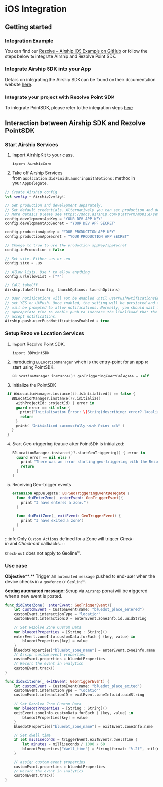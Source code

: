 iOS Integration
=======================

Getting started
---------------

### Integration Example

You can find our [Rezolve – Airship iOS Example on GitHub](https://github.com/Bluedot-Innovation/PointSDK-UrbanAirshipIntegrationExample-iOS) or follow the steps below to integrate Airship and Rezolve Point SDK.

### Integrate Airship SDK into your App

Details on integrating the Airship SDK can be found on their documentation website [here](https://docs.airship.com/platform/ios/getting-started/).

### Integrate your project with Rezolve Point SDK

To integrate PointSDK, please refer to the integration steps [here](../../Point%20SDK/iOS/Quick%20Start.md)

Interaction between Airship SDK and Rezolve PointSDK
----------------------------------------------------

### Start Airship Services

1.  Import AirshipKit to your class.
    
    `import AirshipCore`
    
2.  Take off Airship Services from `application:didFinishLaunchingWithOptions:` method in your `AppDelegate`.

```swift
// Create Airship config
let config = AirshipConfig()

// Set production and development separately.
// Set default credentials. Alternatively you can set production and development separately
// More details please see https://docs.airship.com/platform/mobile/setup/sdk/ios/
config.developmentAppKey = "YOUR DEV APP KEY"
config.developmentAppSecret = "YOUR DEV APP SECRET"

config.productionAppKey = "YOUR PRODUCTION APP KEY"
config.productionAppSecret = "YOUR PRODUCTION APP SECRET"

// Change to true to use the production appKey/appSecret
config.inProduction = false

// Set site. Either .us or .eu
config.site = .us

// Allow lists. Use * to allow anything
config.urlAllowList = ["*"]

// Call takeOff
Airship.takeOff(config, launchOptions: launchOptions)

// User notifications will not be enabled until userPushNotificationsEnabled is
// set YES on UAPush. Once enabled, the setting will be persisted and the user
// will be prompted to allow notifications. Normally, you should wait for a more
// appropriate time to enable push to increase the likelihood that the user will
// accept notifications.
Airship.push.userPushNotificationsEnabled = true
```

### Setup Rezolve Location Services

1.  Import Rezolve Point SDK.
    
    `import BDPointSDK`
    
2.  Introducing `BDLocationManager` which is the entry-point for an app to start using PointSDK.
    ```swift
    BDLocationManager.instance()?.geoTriggeringEventDelegate = self
    ```
    
3.  Initialize the PointSDK

   ```swift
    if BDLocationManager.instance()?.isInitialized() == false {
      BDLocationManager.instance()?.initialize(
        withProjectId: projectId) { error in
        guard error == nil else {
          print("Initialisation Error: \(String(describing: error?.localizedDescription))") 
          return
        }
        print( "Initialised successfully with Point sdk" )
      }
    }
  ```
    
4.  Start Geo-triggering feature after PointSDK is initialized:
    
    ```swift
    BDLocationManager.instance()?.startGeoTriggering() { error in 
      guard error == nil else {
        print("There was an error starting geo-triggering with the Rezolve Point SDK: \(error.localizedDescription)")
        return
      }
    }
    ```
    
5.  Receiving Geo-trigger events
    ```swift
    extension AppDelegate: BDPGeoTriggeringEventDelegate {
      func didEnterZone(_ enterEvent: GeoTriggerEvent){ 
        print("I have entered a zone.")
      }
    
      func didExitZone(_ exitEvent: GeoTriggerEvent) {
        print("I have exited a zone")
      }
    }
    ```
    


:::info
Only `Custom Actions` defined for a Zone will trigger _Check-in_ and _Check-out_ callbacks.
:::

`Check-out` does not apply to Geoline™.

### Use case

**Objective****:** Trigger an `automated message` pushed to end-user when the device checks in a `geofence` or `Geoline™`.

**Setting automated message:** Setup via `Airship` portal will be triggered when a new event is posted.

```swift
func didEnterZone(_ enterEvent: GeoTriggerEvent){
	let customEvent = CustomEvent(name: "bluedot_place_entered")
	customEvent.interactionType = "location"
	customEvent.interactionID = enterEvent.zoneInfo.id.uuidString
	
	// Set Rezolve Zone Custom Data
	var bluedotProperties = [String : String]()
	enterEvent.zoneInfo.customData.forEach { (key, value) in
		bluedotProperties[key] = value
	}
	bluedotProperties["bluedot_zone_name"] = enterEvent.zoneInfo.name
	// Assign custom event properties
	customEvent.properties = bluedotProperties
	// Record the event in analytics
	customEvent.track()
}

func didExitZone(_ exitEvent: GeoTriggerEvent) {
    let customEvent = CustomEvent(name: "bluedot_place_exited")
    customEvent.interactionType = "location"
    customEvent.interactionID = exitEvent.zoneInfo.id.uuidString
    
    // Set Rezolve Zone Custom Data
    var bluedotProperties = [String : String]()
    exitEvent.zoneInfo.customData.forEach { (key, value) in
        bluedotProperties[key] = value
    }
    bluedotProperties["bluedot_zone_name"] = exitEvent.zoneInfo.name

    // Set dwell time
	if let milliseconds = triggerEvent.exitEvent?.dwellTime {
		let minutes = milliseconds / 1000 / 60
    	bluedotProperties["dwell_time"] = String(format: "%.2f", ceil(minutes * 100) / 100)
	}

    // assign custom event properties
    customEvent.properties = bluedotProperties
    // Record the event in analytics
    customEvent.track()
}
```